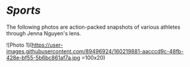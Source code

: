 # _Sports_

The following photos are action-packed snapshots of various athletes through Jenna Nguyen's lens.

![Photo 1](https://user-images.githubusercontent.com/89496924/160219881-aacccd9c-48fb-428e-bf55-5b6bc861af7a.jpg =100x20)
